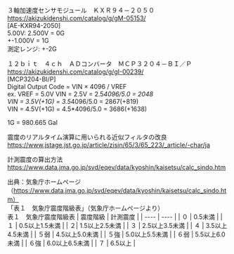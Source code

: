 
３軸加速度センサモジュール　ＫＸＲ９４－２０５０  
https://akizukidenshi.com/catalog/g/gM-05153/  
[AE-KXR94-2050]  
5.00V: 2.500V = 0G  
+-1.000V = 1G  
測定レンジ: +-2G  

１２ｂｉｔ　４ｃｈ　ＡＤコンバータ　ＭＣＰ３２０４－ＢＩ／Ｐ  
https://akizukidenshi.com/catalog/g/gI-00239/  
[MCP3204-BI/P]  
Digital Output Code = VIN × 4096 / VREF  
ex.
VREF = 5.0V
VIN = 2.5V = 2.5*4096/5.0 = 2048  
VIN = 3.5V(+1G) = 3.5*4096/5.0 = 2867(+819)  
VIN = 4.5V(+1G) = 4.5*4096/5.0 = 3686(+1638)  

1G = 980.665 Gal  

震度のリアルタイム演算に用いられる近似フィルタの改良  
https://www.jstage.jst.go.jp/article/zisin/65/3/65_223/_article/-char/ja  

計測震度の算出方法  
https://www.data.jma.go.jp/svd/eqev/data/kyoshin/kaisetsu/calc_sindo.htm  

出典：気象庁ホームページ　（https://www.data.jma.go.jp/svd/eqev/data/kyoshin/kaisetsu/calc_sindo.htm）  
「表１　気象庁震度階級表」（気象庁ホームページより）  
表１　気象庁震度階級表
| 震度階級 | 計測震度 |
| ---- | ---- |
| ０ | 0.5未満 |
| １ | 0.5以上1.5未満 |
| ２| 1.5以上2.5未満 |
| ３ | 2.5以上3.5未満 |
| ４ | 3.5以上4.5未満 |
| ５弱 | 4.5以上5.0未満 |
| ５強 | 5.0以上5.5未満 |
| ６弱 | 5.5以上6.0未満 |
| ６強 | 6.0以上6.5未満 |
| ７ | 6.5以上 |

